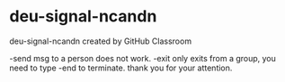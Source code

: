 # deu-signal-ncandn
deu-signal-ncandn created by GitHub Classroom

-send msg to a person does not work.
-exit only exits from a group, you need to type -end to terminate.
thank you for your attention.
